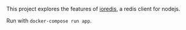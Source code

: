 This project explores the features of [ioredis](https://github.com/luin/ioredis), a redis client for nodejs.

Run with `docker-compose run app`.